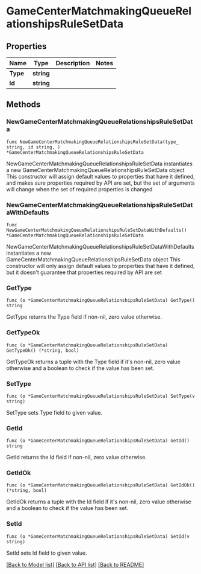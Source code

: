 # GameCenterMatchmakingQueueRelationshipsRuleSetData

## Properties

Name | Type | Description | Notes
------------ | ------------- | ------------- | -------------
**Type** | **string** |  | 
**Id** | **string** |  | 

## Methods

### NewGameCenterMatchmakingQueueRelationshipsRuleSetData

`func NewGameCenterMatchmakingQueueRelationshipsRuleSetData(type_ string, id string, ) *GameCenterMatchmakingQueueRelationshipsRuleSetData`

NewGameCenterMatchmakingQueueRelationshipsRuleSetData instantiates a new GameCenterMatchmakingQueueRelationshipsRuleSetData object
This constructor will assign default values to properties that have it defined,
and makes sure properties required by API are set, but the set of arguments
will change when the set of required properties is changed

### NewGameCenterMatchmakingQueueRelationshipsRuleSetDataWithDefaults

`func NewGameCenterMatchmakingQueueRelationshipsRuleSetDataWithDefaults() *GameCenterMatchmakingQueueRelationshipsRuleSetData`

NewGameCenterMatchmakingQueueRelationshipsRuleSetDataWithDefaults instantiates a new GameCenterMatchmakingQueueRelationshipsRuleSetData object
This constructor will only assign default values to properties that have it defined,
but it doesn't guarantee that properties required by API are set

### GetType

`func (o *GameCenterMatchmakingQueueRelationshipsRuleSetData) GetType() string`

GetType returns the Type field if non-nil, zero value otherwise.

### GetTypeOk

`func (o *GameCenterMatchmakingQueueRelationshipsRuleSetData) GetTypeOk() (*string, bool)`

GetTypeOk returns a tuple with the Type field if it's non-nil, zero value otherwise
and a boolean to check if the value has been set.

### SetType

`func (o *GameCenterMatchmakingQueueRelationshipsRuleSetData) SetType(v string)`

SetType sets Type field to given value.


### GetId

`func (o *GameCenterMatchmakingQueueRelationshipsRuleSetData) GetId() string`

GetId returns the Id field if non-nil, zero value otherwise.

### GetIdOk

`func (o *GameCenterMatchmakingQueueRelationshipsRuleSetData) GetIdOk() (*string, bool)`

GetIdOk returns a tuple with the Id field if it's non-nil, zero value otherwise
and a boolean to check if the value has been set.

### SetId

`func (o *GameCenterMatchmakingQueueRelationshipsRuleSetData) SetId(v string)`

SetId sets Id field to given value.



[[Back to Model list]](../README.md#documentation-for-models) [[Back to API list]](../README.md#documentation-for-api-endpoints) [[Back to README]](../README.md)



